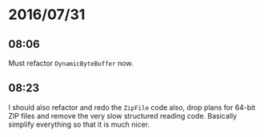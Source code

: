 # 2016/07/31

## 08:06

Must refactor `DynamicByteBuffer` now.

## 08:23

I should also refactor and redo the `ZipFile` code also, drop plans for 64-bit
ZIP files and remove the very slow structured reading code. Basically simplify
everything so that it is much nicer.

